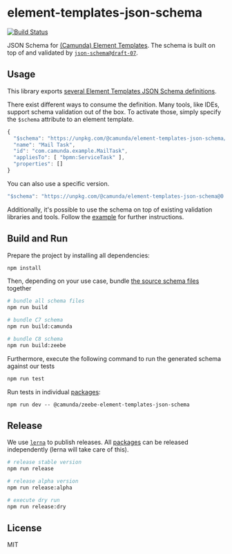# element-templates-json-schema

[![Build Status](https://img.shields.io/github/actions/workflow/status/camunda/element-templates-json-schema/CI.yml?branch=master)](https://github.com/camunda/element-templates-json-schema/actions?query=workflow%3ACI)


JSON Schema for [(Camunda) Element Templates](https://docs.camunda.io/docs/components/modeler/desktop-modeler/element-templates/about-templates/). The schema is built on top of and validated by [`json-schema@draft-07`](https://json-schema.org/draft-07/json-schema-release-notes.html).


## Usage

This library exports [several Element Templates JSON Schema definitions](./packages).

There exist different ways to consume the definition. Many tools, like IDEs, support schema validation out of the box. To activate those, simply specify the `$schema` attribute to an element template.

```js
{
  "$schema": "https://unpkg.com/@camunda/element-templates-json-schema/resources/schema.json",
  "name": "Mail Task",
  "id": "com.camunda.example.MailTask",
  "appliesTo": [ "bpmn:ServiceTask" ],
  "properties": []
}
```

You can also use a specific version.

```js
"$schema": "https://unpkg.com/@camunda/element-templates-json-schema@0.1.0/resources/schema.json"
```

Additionally, it's possible to use the schema on top of existing validation libraries and tools. Follow the [example](./example) for further instructions.


## Build and Run

Prepare the project by installing all dependencies:

```sh
npm install
```

Then, depending on your use case, bundle [the source schema files](./packages) together

```sh
# bundle all schema files
npm run build

# bundle C7 schema
npm run build:camunda

# bundle C8 schema
npm run build:zeebe
```

Furthermore, execute the following command to run the generated schema against our tests

```sh
npm run test
```

Run tests in individual [packages](./packages):

```
npm run dev -- @camunda/zeebe-element-templates-json-schema
```

## Release

We use [`lerna`](https://github.com/lerna/lerna) to publish releases. All [packages](./packages/) can be released independently (lerna will take care of this).

```sh
# release stable version
npm run release

# release alpha version
npm run release:alpha

# execute dry run
npm run release:dry
```

## License

MIT

